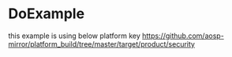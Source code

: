 # DoExample
this example is using below platform key
https://github.com/aosp-mirror/platform_build/tree/master/target/product/security
